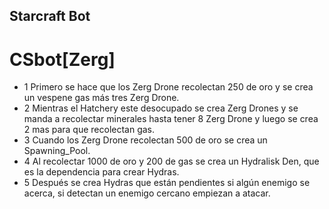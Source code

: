 ## Starcraft Bot ##
# CSbot[Zerg] #

* 1 Primero se hace que los Zerg Drone recolectan 250 de oro y se crea un vespene gas más tres Zerg Drone.
* 2 Mientras el Hatchery este desocupado se crea Zerg Drones y se manda a recolectar minerales hasta tener 8 Zerg Drone y luego se crea 2 mas para que recolectan gas.
* 3 Cuando los Zerg Drone recolectan 500 de oro se crea un Spawning_Pool.
* 4 Al recolectar 1000 de oro y 200 de gas se crea un Hydralisk Den, que es la dependencia para crear Hydras.
* 5 Después se crea Hydras que están pendientes si algún enemigo se acerca, si detectan un enemigo cercano empiezan a atacar.
